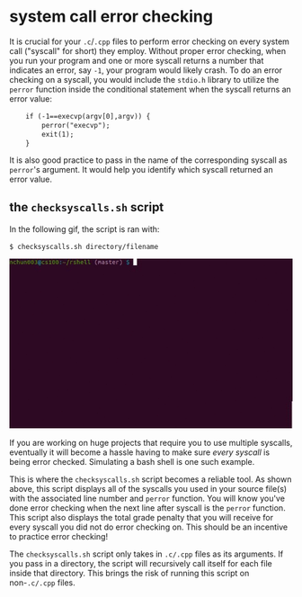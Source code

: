 # system call error checking

It is crucial for your `.c`/`.cpp` files to perform error checking on every system call ("syscall" for short) they employ.
Without proper error checking, when you run your program and one or more syscall returns a number that indicates an error,
say `-1`, your program would likely crash.
To do an error checking on a syscall, you would include the `stdio.h` library to utilize the `perror` function inside the conditional statement when the syscall returns an error value:
```
	if (-1==execvp(argv[0],argv)) {
		perror("execvp");
		exit(1);
	}
```
It is also good practice to pass in the name of the corresponding syscall as `perror`'s argument.
It would help you identify which syscall returned an error value.

## the `checksyscalls.sh` script
In the following gif, the script is ran with:
```
$ checksyscalls.sh directory/filename
```
![checksyscalls.gif](img/checksyscalls.gif)  

If you are working on huge projects that require you to use multiple syscalls,
eventually it will become a hassle having to make sure *every syscall* is being error checked.
Simulating a bash shell is one such example.

This is where the `checksyscalls.sh` script becomes a reliable tool.
As shown above, this script displays all of the syscalls you used in your source file(s) with the associated line number and `perror` function.
You will know you've done error checking when the next line after syscall is the `perror` function.
This script also displays the total grade penalty that you will receive for every syscall you did not do error checking on.
This should be an incentive to practice error checking!

The `checksyscalls.sh` script only takes in `.c/.cpp` files as its arguments.
If you pass in a directory, the script will recursively call itself for each file inside that directory. This brings the risk of running this script on non-`.c/.cpp` files.
